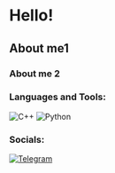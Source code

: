 # Hello!

## About me1
### About me 2

### Languages and Tools:
![C++](https://img.shields.io/badge/-C++-090909?style=for-the-badge&logo=C%2b%2b&logoColor=6296CC)
![Python](https://img.shields.io/badge/-Python-090909?style=for-the-badge&logo=Python&logoColor=#F0E68C)

### Socials:
[![Telegram](https://img.shields.io/badge/-Telegram-090909?style=for-the-badge&logo=telegram&logoColor=27A0D9)]([https://t.me/marks_cc](https://t.me/shikamaru_from_nara))
